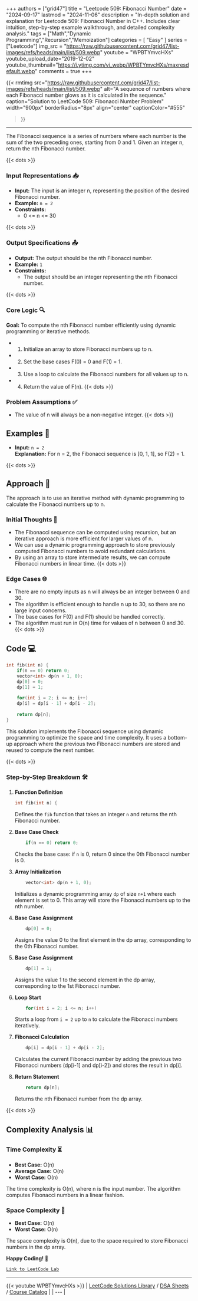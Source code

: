 
+++
authors = ["grid47"]
title = "Leetcode 509: Fibonacci Number"
date = "2024-09-17"
lastmod = "2024-11-06"
description = "In-depth solution and explanation for Leetcode 509: Fibonacci Number in C++. Includes clear intuition, step-by-step example walkthrough, and detailed complexity analysis."
tags = ["Math","Dynamic Programming","Recursion","Memoization"]
categories = [
    "Easy"
]
series = ["Leetcode"]
img_src = "https://raw.githubusercontent.com/grid47/list-images/refs/heads/main/list/509.webp"
youtube = "WPBTYmvcHXs"
youtube_upload_date="2019-12-02"
youtube_thumbnail="https://i.ytimg.com/vi_webp/WPBTYmvcHXs/maxresdefault.webp"
comments = true
+++


{{< rmtimg 
    src="https://raw.githubusercontent.com/grid47/list-images/refs/heads/main/list/509.webp" 
    alt="A sequence of numbers where each Fibonacci number glows as it is calculated in the sequence."
    caption="Solution to LeetCode 509: Fibonacci Number Problem"
    width="900px"
    borderRadius="8px"
    align="center" 
    captionColor="#555"
>}}
---
The Fibonacci sequence is a series of numbers where each number is the sum of the two preceding ones, starting from 0 and 1. Given an integer n, return the nth Fibonacci number.
<!--more-->
{{< dots >}}
### Input Representations 📥
- **Input:** The input is an integer n, representing the position of the desired Fibonacci number.
- **Example:** `n = 2`
- **Constraints:**
	- 0 <= n <= 30

{{< dots >}}
### Output Specifications 📤
- **Output:** The output should be the nth Fibonacci number.
- **Example:** `1`
- **Constraints:**
	- The output should be an integer representing the nth Fibonacci number.

{{< dots >}}
### Core Logic 🔍
**Goal:** To compute the nth Fibonacci number efficiently using dynamic programming or iterative methods.

- 1. Initialize an array to store Fibonacci numbers up to n.
- 2. Set the base cases F(0) = 0 and F(1) = 1.
- 3. Use a loop to calculate the Fibonacci numbers for all values up to n.
- 4. Return the value of F(n).
{{< dots >}}
### Problem Assumptions ✅
- The value of n will always be a non-negative integer.
{{< dots >}}
## Examples 🧩
- **Input:** `n = 2`  \
  **Explanation:** For n = 2, the Fibonacci sequence is [0, 1, 1], so F(2) = 1.

{{< dots >}}
## Approach 🚀
The approach is to use an iterative method with dynamic programming to calculate the Fibonacci numbers up to n.

### Initial Thoughts 💭
- The Fibonacci sequence can be computed using recursion, but an iterative approach is more efficient for larger values of n.
- We can use a dynamic programming approach to store previously computed Fibonacci numbers to avoid redundant calculations.
- By using an array to store intermediate results, we can compute Fibonacci numbers in linear time.
{{< dots >}}
### Edge Cases 🌐
- There are no empty inputs as n will always be an integer between 0 and 30.
- The algorithm is efficient enough to handle n up to 30, so there are no large input concerns.
- The base cases for F(0) and F(1) should be handled correctly.
- The algorithm must run in O(n) time for values of n between 0 and 30.
{{< dots >}}
## Code 💻
```cpp
int fib(int n) {
    if(n == 0) return 0;
    vector<int> dp(n + 1, 0);
    dp[0] = 0;
    dp[1] = 1;
    
    for(int i = 2; i <= n; i++)
    dp[i] = dp[i - 1] + dp[i - 2];
        
    return dp[n];
}
```

This solution implements the Fibonacci sequence using dynamic programming to optimize the space and time complexity. It uses a bottom-up approach where the previous two Fibonacci numbers are stored and reused to compute the next number.

{{< dots >}}
### Step-by-Step Breakdown 🛠️
1. **Function Definition**
	```cpp
	int fib(int n) {
	```
	Defines the `fib` function that takes an integer `n` and returns the nth Fibonacci number.

2. **Base Case Check**
	```cpp
	    if(n == 0) return 0;
	```
	Checks the base case: if `n` is 0, return 0 since the 0th Fibonacci number is 0.

3. **Array Initialization**
	```cpp
	    vector<int> dp(n + 1, 0);
	```
	Initializes a dynamic programming array `dp` of size `n+1` where each element is set to 0. This array will store the Fibonacci numbers up to the nth number.

4. **Base Case Assignment**
	```cpp
	    dp[0] = 0;
	```
	Assigns the value 0 to the first element in the dp array, corresponding to the 0th Fibonacci number.

5. **Base Case Assignment**
	```cpp
	    dp[1] = 1;
	```
	Assigns the value 1 to the second element in the dp array, corresponding to the 1st Fibonacci number.

6. **Loop Start**
	```cpp
	    for(int i = 2; i <= n; i++)
	```
	Starts a loop from `i = 2` up to `n` to calculate the Fibonacci numbers iteratively.

7. **Fibonacci Calculation**
	```cpp
	    dp[i] = dp[i - 1] + dp[i - 2];
	```
	Calculates the current Fibonacci number by adding the previous two Fibonacci numbers (dp[i-1] and dp[i-2]) and stores the result in dp[i].

8. **Return Statement**
	```cpp
	    return dp[n];
	```
	Returns the nth Fibonacci number from the dp array.

{{< dots >}}
## Complexity Analysis 📊
### Time Complexity ⏳
- **Best Case:** O(n)
- **Average Case:** O(n)
- **Worst Case:** O(n)

The time complexity is O(n), where n is the input number. The algorithm computes Fibonacci numbers in a linear fashion.

### Space Complexity 💾
- **Best Case:** O(n)
- **Worst Case:** O(n)

The space complexity is O(n), due to the space required to store Fibonacci numbers in the dp array.

**Happy Coding! 🎉**


[`Link to LeetCode Lab`](https://leetcode.com/problems/fibonacci-number/description/)

---
{{< youtube WPBTYmvcHXs >}}
| [LeetCode Solutions Library](https://grid47.xyz/leetcode/) / [DSA Sheets](https://grid47.xyz/sheets/) / [Course Catalog](https://grid47.xyz/courses/) |
| --- |
